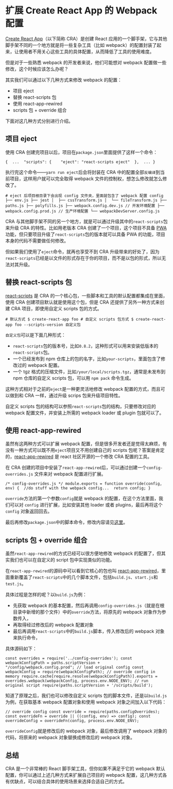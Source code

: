 # 扩展 Create React App 的 Webpack 配置

[Create React App](https://github.com/facebookincubator/create-react-app)（以下简称 CRA）是创建 React 应用的一个脚手架，它与其他脚手架不同的一个地方就是将一些复杂工具（比如 webpack）的配置封装了起来，让使用者不用关心这些工具的具体配置，从而降低了工具的使用难度。

但是对于一些熟悉 webpack 的开发者来说，他们可能想对 webpack 配置做一些修改，这个时候应该怎么办呢？

其实我们可以通过以下几种方式来修改 webpack 的配置：

- 项目 eject
- 替换 react-scripts 包
- 使用 react-app-rewired
- scripts 包 + override 组合

下面对这几种方式分别进行介绍。

## 项目 eject

使用 CRA 创建完项目以后，项目在`package.json`里面提供了这样一个命令：

```
{  ...  "scripts": {    "eject": "react-scripts eject"  },  ... } 
```

执行完这个命令——`yarn run eject`后会将封装在 CRA 中的配置全部`反编译`到当前项目，这样用户就可以完全取得 webpack 文件的控制权，想怎么修改就怎么修改了。

```
# eject 后项目根目录下会出现 config 文件夹，里面就包含了 webpack 配置 config ├── env.js ├── jest │  ├── cssTransform.js │  └── fileTransform.js ├── paths.js ├── polyfills.js ├── webpack.config.dev.js // 开发环境配置 ├── webpack.config.prod.js // 生产环境配置 └── webpackDevServer.config.js 
```

CRA 与其他脚手架不同的另一个地方，就是可以通过升级其中的`react-scripts`包来升级 CRA 的特性。比如用老版本 CRA 创建了一个项目，这个项目不具备 [PWA](https://developers.google.com/web/progressive-web-apps/) 功能，但只要项目升级了`react-scripts`包的版本就可以具备 PWA 的功能，项目本身的代码不需要做任何修改。

但如果我们使用了`eject`命令，就再也享受不到 CRA 升级带来的好处了，因为`react-scripts`已经是以文件的形式存在于你的项目，而不是以包的形式，所以无法对其升级。

## 替换 react-scripts 包

[react-scripts](https://github.com/facebookincubator/create-react-app/tree/8cae659ec5a066eff8ea270346dc8c1ef064f9aa/packages/react-scripts) 是 CRA 的一个核心包，一些脚本和工具的默认配置都集成在里面，使用 CRA 创建项目默认就是使用这个包，但是 CRA 还提供了另外一种方式来创建 CRA 项目，即使用自定义 scripts 包的方式。

```
# 默认方式 $ create-react-app foo # 自定义 scripts 包方式 $ create-react-app foo --scripts-version 自定义包 
```

`自定义包`可以是下面几种形式：

- `react-scripts`包的版本号，比如`0.8.2`，这种形式可以用来安装低版本的`react-scripts`包。
- 一个已经发布到 npm 仓库上的包的名字，比如`your-scripts`，里面包含了修改过的 webpack 配置。
- 一个 tgz 格式的压缩文件，比如`/your/local/scripts.tgz`，通常是未发布到 npm 仓库的自定义 scripts 包，可以用 `npm pack` 命令生成。

这种方式相对于之前的`eject`是一种更灵活地修改 webpack 配置的方式，而且可以做到和 CRA 一样，通过升级 scrips 包来升级项目特性。

自定义 scripts 包的结构可以参照`react-scripts`包的结构，只要修改对应的 webpack 配置文件，并安装上所需的 webpack loader 或 plugin 包就可以了。

## 使用 react-app-rewired

虽然有这两种方式可以扩展 webpack 配置，但是很多开发者还是觉得太麻烦，有没有一种方式可以既不用`eject`项目又不用创建自己的 scripts 包呢？答案是肯定的，[react-app-rewired](https://github.com/timarney/react-app-rewired) 是 react 社区开源的一个修改 CRA 配置的工具。

在 CRA 创建的项目中安装了`react-app-rewired`后，可以通过创建一个`config-overrides.js` 文件来对 webpack 配置进行扩展。

```
/* config-overrides.js */ module.exports = function override(config, env) {  //do stuff with the webpack config...  return config; } 
```

`override`方法的第一个参数`config`就是 webpack 的配置，在这个方法里面，我们可以对 `config` 进行扩展，比如安装其他 loader 或者 plugins，最后再将这个 `config` 对象返回回去。

最后再修改`package.json`中的脚本命令，修改内容请见[这里](https://github.com/timarney/react-app-rewired#3-flip-the-existing-calls-to-react-scripts-in-npm-scripts)。

## scripts 包 + override 组合

虽然`react-app-rewired`的方式已经可以很方便地修改 webpack 的配置了，但其实我们也可以在自定义的 script 包中实现类似的功能。

在`react-app-rewired`的源码中可以看到它核心的包也叫 [react-app-rewired](https://github.com/timarney/react-app-rewired/tree/4954531eaab6da14c4e3c943cb2038b46d5f9125/packages/react-app-rewired)，里面重新覆盖了`react-scripts`中的几个脚本文件，包括`build.js`、`start.js`和`test.js`。

具体过程是怎样的呢？以`build.js`为例：

- 先获取 webpack 的基本配置，然后再调用`config-overrides.js`（就是在根目录中新增的那个文件）中的`override`方法，将原先的 webpack 对象作为参数传入，
- 再取得经过修改后的 webpack 配置对象
- 最后再调用`react-scripts`中的`build.js`脚本，传入修改后的 webpack 对象来执行命令，

具体源码如下：

```
const overrides = require('../config-overrides'); const webpackConfigPath = paths.scriptVersion + "/config/webpack.config.prod"; // load original config const webpackConfig = require(webpackConfigPath); // override config in memory require.cache[require.resolve(webpackConfigPath)].exports =  overrides.webpack(webpackConfig, process.env.NODE_ENV); // run original script require(paths.scriptVersion + '/scripts/build'); 
```

知道了原理之后，我们也可以修改自定义 scripts 包的脚本文件，还是以`build.js`为例，在获取基本 webpack 配置对象和使用 webpack 对象之间加入以下代码：

```
// override config const override = require(paths.configOverrides); const overrideFn = override || ((config, env) => config); const overrideConfig = overrideFn(config, process.env.NODE_ENV); 
```

`overrideConfig`就是修改后的 webpack 对象，最后修改调用了 webpack 对象的代码，将原来的 webpack 对象替换成修改后的 webpack 对象。

## 总结

CRA 是一个非常棒的 React 脚手架工具，但你如果不满足于它的 webpack 默认配置，你可以通过上述几种方式来扩展自己项目的 webpack 配置，这几种方式各有优缺点，可以结合具体的使用场景来选择合适自己的方式。
